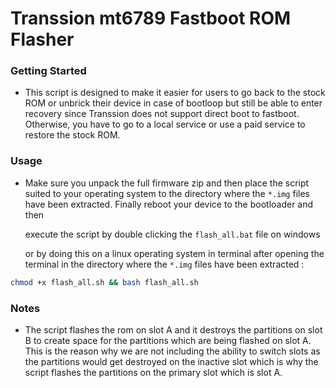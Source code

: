 # Transsion mt6789 Fastboot ROM Flasher

### Getting Started
- This script is designed to make it easier for users to go back to the stock ROM or unbrick their device in case of bootloop but still be able to enter recovery since Transsion does not support direct boot to fastboot. Otherwise, you have to go to a local service or use a paid service to restore the stock ROM.

### Usage
- Make sure you unpack the full firmware zip and then place the script suited to your operating system to the directory where the `*.img` files have been extracted. Finally reboot your device to the bootloader and then 

    execute the script by double clicking the `flash_all.bat` file on windows 

    or by doing this on a linux operating system in terminal after opening the terminal in the directory where the `*.img` files have been extracted :

```bash
chmod +x flash_all.sh && bash flash_all.sh
```

### Notes
- The script flashes the rom on slot A and it destroys the partitions on slot B to create space for the partitions which are being flashed on slot A. This is the reason why we are not including the ability to switch slots as the partitions would get destroyed on the inactive slot which is why the script flashes the partitions on the primary slot which is slot A.

